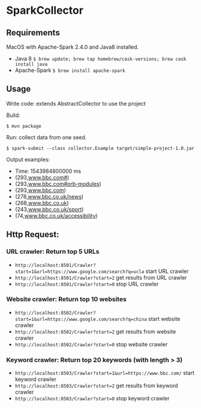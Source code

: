 # SparkCollector
## Requirements

MacOS with Apache-Spark 2.4.0 and Java8 installed.

*   Java 8 `$ brew update; brew tap homebrew/cask-versions; brew cask install java`
*   Apache-Spark `$ brew install apache-spark`
## Usage

Write code: extends AbstractCollector to use the project

Build:

`$ mvn package`

Run: collect data from one seed.

`$ spark-submit --class collector.Example target/simple-project-1.0.jar`

Output examples: 

- Time: 1543984800000 ms
- (293,www.bbc.com#)
- (293,www.bbc.com#orb-modules)
- (293,www.bbc.com)
- (278,www.bbc.co.uk/news)
- (268,www.bbc.co.uk)
- (243,www.bbc.co.uk/sport)
- (74,www.bbc.co.uk/accessibility)

## Http Request:
### URL crawler: Return top 5 URLs
- `http://localhost:8501/Crawler?start=1&url=https://www.google.com/search?q=ucla` start URL crawler
- `http://localhost:8501/Crawler?start=2` get results from URL crawler
- `http://localhost:8501/Crawler?start=0` stop URL crawler
### Website crawler: Return top 10 websites
- `http://localhost:8502/Crawler?start=1&url=https://www.google.com/search?q=china` start website crawler
- `http://localhost:8502/Crawler?start=2` get results from website crawler
- `http://localhost:8502/Crawler?start=0` stop website crawler
### Keyword crawler: Return top 20 keywords (with length > 3)
- `http://localhost:8503/Crawler?start=1&url=https://www.bbc.com/` start keyword crawler
- `http://localhost:8503/Crawler?start=2` get results from keyword crawler
- `http://localhost:8503/Crawler?start=0` stop keyword crawler
